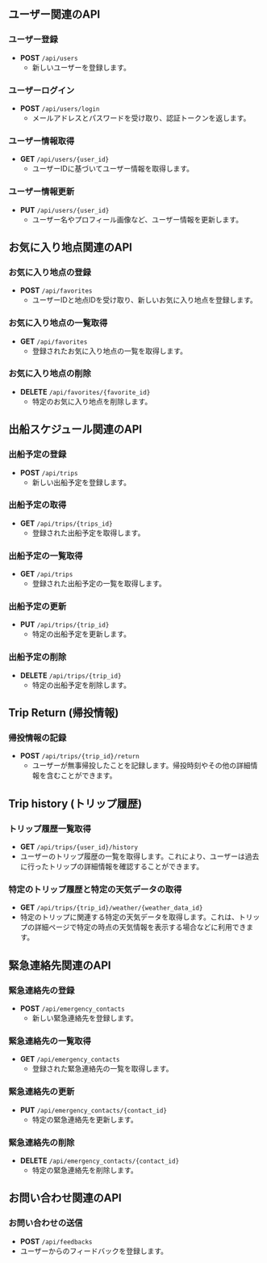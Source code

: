 ## ユーザー関連のAPI

### ユーザー登録
- **POST** `/api/users`
  - 新しいユーザーを登録します。

### ユーザーログイン
- **POST** `/api/users/login`
  - メールアドレスとパスワードを受け取り、認証トークンを返します。

### ユーザー情報取得
- **GET** `/api/users/{user_id}`
  - ユーザーIDに基づいてユーザー情報を取得します。

### ユーザー情報更新
- **PUT** `/api/users/{user_id}`
  - ユーザー名やプロフィール画像など、ユーザー情報を更新します。

## お気に入り地点関連のAPI

### お気に入り地点の登録
- **POST** `/api/favorites`
  - ユーザーIDと地点IDを受け取り、新しいお気に入り地点を登録します。

### お気に入り地点の一覧取得
- **GET** `/api/favorites`
  - 登録されたお気に入り地点の一覧を取得します。

### お気に入り地点の削除
- **DELETE** `/api/favorites/{favorite_id}`
  - 特定のお気に入り地点を削除します。

## 出船スケジュール関連のAPI

### 出船予定の登録
- **POST** `/api/trips`
  - 新しい出船予定を登録します。

### 出船予定の取得
- **GET** `/api/trips/{trips_id}`
  - 登録された出船予定を取得します。

### 出船予定の一覧取得
- **GET** `/api/trips`
  - 登録された出船予定の一覧を取得します。

### 出船予定の更新
- **PUT** `/api/trips/{trip_id}`
  - 特定の出船予定を更新します。

### 出船予定の削除
- **DELETE** `/api/trips/{trip_id}`
  - 特定の出船予定を削除します。

## Trip Return (帰投情報)
### 帰投情報の記録
- **POST** `/api/trips/{trip_id}/return`
  - ユーザーが無事帰投したことを記録します。帰投時刻やその他の詳細情報を含むことができます。

## Trip history (トリップ履歴)
### トリップ履歴一覧取得
- **GET** `/api/trips/{user_id}/history`
- ユーザーのトリップ履歴の一覧を取得します。これにより、ユーザーは過去に行ったトリップの詳細情報を確認することができます。

### 特定のトリップ履歴と特定の天気データの取得
- **GET** `/api/trips/{trip_id}/weather/{weather_data_id}`
- 特定のトリップに関連する特定の天気データを取得します。これは、トリップの詳細ページで特定の時点の天気情報を表示する場合などに利用できます。

## 緊急連絡先関連のAPI

### 緊急連絡先の登録
- **POST** `/api/emergency_contacts`
  - 新しい緊急連絡先を登録します。

### 緊急連絡先の一覧取得
- **GET** `/api/emergency_contacts`
  - 登録された緊急連絡先の一覧を取得します。

### 緊急連絡先の更新
- **PUT** `/api/emergency_contacts/{contact_id}`
  - 特定の緊急連絡先を更新します。

### 緊急連絡先の削除
- **DELETE** `/api/emergency_contacts/{contact_id}`
  - 特定の緊急連絡先を削除します。

## お問い合わせ関連のAPI

### お問い合わせの送信
- **POST** `/api/feedbacks`
- ユーザーからのフィードバックを登録します。